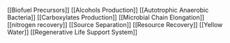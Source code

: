 [[Biofuel Precursors]]
[[Alcohols Production]]
[[Autotrophic Anaerobic Bacteria]]
[[Carboxylates Production]]
[[Microbial Chain Elongation]]
[[nitrogen recovery]]
[[Source Separation]]
[[Resource Recovery]]
[[Yellow Water]]
[[Regenerative Life Support System]]
